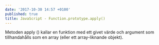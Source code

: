 ```yaml
---
date: '2017-10-30 14:57 +0100'
published: true
title: JavaScript - Function.prototype.apply()
---
```

Metoden apply () kallar en funktion med ett givet värde och argument som tillhandahålls som en array (eller ett array-liknande objekt).